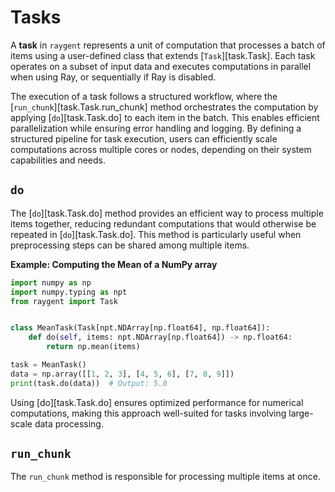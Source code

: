 # Tasks

A **task** in `raygent` represents a unit of computation that processes a batch of items using a user-defined class that extends [`Task`][task.Task].
Each task operates on a subset of input data and executes computations in parallel when using Ray, or sequentially if Ray is disabled.

The execution of a task follows a structured workflow, where the [`run_chunk`][task.Task.run_chunk] method orchestrates the computation by applying [`do`][task.Task.do] to each item in the batch.
This enables efficient parallelization while ensuring error handling and logging.
By defining a structured pipeline for task execution, users can efficiently scale computations across multiple cores or nodes, depending on their system capabilities and needs.

## `do`

The [`do`][task.Task.do] method provides an efficient way to process multiple items together, reducing redundant computations that would otherwise be repeated in [`do`][task.Task.do].
This method is particularly useful when preprocessing steps can be shared among multiple items.

**Example: Computing the Mean of a NumPy array**

```python
import numpy as np
import numpy.typing as npt
from raygent import Task


class MeanTask(Task[npt.NDArray[np.float64], np.float64]):
    def do(self, items: npt.NDArray[np.float64]) -> np.float64:
        return np.mean(items)

task = MeanTask()
data = np.array([[1, 2, 3], [4, 5, 6], [7, 8, 9]])
print(task.do(data))  # Output: 5.0
```

Using [do][task.Task.do] ensures optimized performance for numerical computations, making this approach well-suited for tasks involving large-scale data processing.

## `run_chunk`

The `run_chunk` method is responsible for processing multiple items at once.
